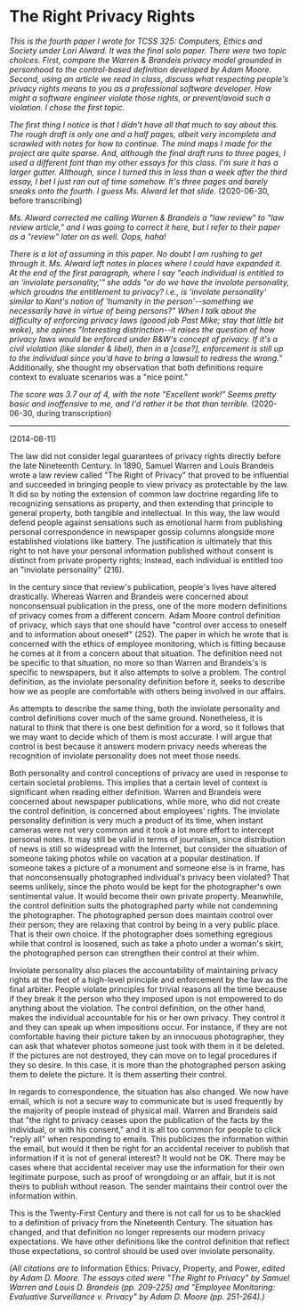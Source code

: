 # The Right Privacy Rights

*This is the fourth paper I wrote for TCSS 325: Computers, Ethics and Society under Lori Alward. It was the final solo paper. There were two topic choices. First, compare the Warren & Brandeis privacy model grounded in personhood to the control-based definition developed by Adam Moore. Second, using an article we read in class, discuss what respecting people's privacy rights means to you as a professional software developer. How might a software engineer violate those rights, or prevent/avoid such a violation. I chose the first topic.*

*The first thing I notice is that I didn't have all that much to say about this. The rough draft is only one and a half pages, albeit very incomplete and scrawled with notes for how to continue. The mind maps I made for the project are quite sparse. And, although the final draft runs to three pages, I used a different font than my other essays for this class. I'm sure it has a larger gutter. Although, since I turned this in less than a week after the third essay, I bet I just ran out of time somehow. It's three pages and barely sneaks onto the fourth. I guess Ms. Alward let that slide.* (2020-06-30, before transcribing)

*Ms. Alward corrected me calling Warren & Brandeis a "law review" to "law review article," and I was going to correct it here, but I refer to their paper as a "review" later on as well. Oops, haha!*

*There is a lot of assuming in this paper. No doubt I am rushing to get through it. Ms. Alward left notes in places where I could have expanded it. At the end of the first paragraph, where I say "each individual is entitled to an 'inviolate personality,'" she adds "or do we have the involate personality, which groudns the entitlement to privacy? i.e., is 'involate personality' similar to Kant's notion of 'humanity in the person'--something we necessarily have in virtue of being persons?" When I talk about the difficulty of enforcing privacy laws (goood job Past Mike; stay that little bit woke), she opines "Interesting distrinction--it raises the question of how privacy laws would be enforced under B&W's concept of privacy. If it's a civil violation (like slander & libel), then in a [case?], enforcement is still up to the individual since you'd have to bring a lawsuit to redress the wrong.*" Additionally, she thought my observation that both definitions require context to evaluate scenarios was a "nice point."

*The score was 3.7 our of 4, with the note "Excellent work!" Seems pretty basic and inoffensive to me, and I'd rather it be that than terrible.* (2020-06-30, during transcription)

-----

(2014-08-11)

The law did not consider legal guarantees of privacy rights directly before the late Nineteenth Century. In 1890, Samuel Warren and Louis Brandeis wrote a law review called "The Right of Privacy" that proved to be influential and succeeded in bringing people to view privacy as protectable by the law. It did so by noting the extension of common law doctrine regarding life to recognizing sensations as property, and then extending that principle to general property, both tangible and intellectual. In this way, the law would defend people against sensations such as emotional harm from publishing personal correspondence in newspaper gossip columns alongside more established violations like battery. The justification is ultimately that this right to not have your personal information published without consent is distinct from private property rights; instead, each individual is entitled too an "inviolate personality" (216).

In the century since that review's publication, people's lives have altered drastically. Whereas Warren and Brandeis were concerned about nonconsensual publication in the press, one of the more modern definitions of privacy comes from a different concern. Adam Moore control definition of privacy, which says that one should have "control over access to oneself and to information about oneself" (252). The paper in which he wrote that is concerned with the ethics of employee monitoring, which is fitting because he comes at it from a concern about that situation. The definition need not be specific to that situation, no more so than Warren and Brandeis's is specific to newspapers, but it also attempts to solve a problem. The control definition, as the inviolate personality definition before it, seeks to describe how we as people are comfortable with others being involved in our affairs.

As attempts to describe the same thing, both the inviolate personality and control definitions cover much of the same ground. Nonetheless, it is natural to think that there is one best definition for a word, so it follows that we may want to decide which of them is most accurate. I will argue that control is best because it answers modern privacy needs whereas the recognition of inviolate personality does not meet those needs.

Both personality and control conceptions of privacy are used in response to certain societal problems. This implies that a certain level of context is significant when reading either definition. Warren and Brandeis were concerned about newspaper publications, while more, who did not create the control definition, is concerned about employees' rights. The inviolate personality definition is very much a product of its time, when instant cameras were not very common and it took a lot more effort to intercept personal notes. It may still be valid in terms of journalism, since distribution of news is still so widespread with the Internet, but consider the situation of someone taking photos while on vacation at a popular destination. If someone takes a picture of a monument and someone else is in frame, has that nonconsensually photographed individual's privacy been violated? That seems unlikely, since the photo would be kept for the photographer's own sentimental value. It would become their own private property. Meanwhile, the control definition suits the photographed party while not condemning the photographer. The photographed person does maintain control over their person; they are relaxing that control by being in a very public place. That is their own choice. If the photographer does something egregious while that control is loosened, such as take a photo under a woman's skirt, the photographed person can strengthen their control at their whim.

Inviolate personality also places the accountability of maintaining privacy rights at the feet of a high-level principle and enforcement by the law as the final arbiter. People violate principles for trivial reasons all the time because if they break it the person who they imposed upon is not empowered to do anything about the violation. The control definition, on the other hand, makes the individual accountable for his or her own privacy. They control it and they can speak up when impositions occur. For instance, if they are not comfortable having their picture taken by an innocuous photographer, they can ask that whatever photos someone just took with them in it be deleted. If the pictures are not destroyed, they can move on to legal procedures if they so desire. In this case, it is more than the photographed person asking them to delete the picture. It is them asserting their control.

In regards to correspondence, the situation has also changed. We now have email, which is not a secure way to communicate but is used frequently by the majority of people instead of physical mail. Warren and Brandeis said that "the right to privacy ceases upon the publication of the facts by the individual, or with his consent," and it is all too common for people to click "reply all" when responding to emails. This publicizes the information within the email, but would it then be right for an accidental receiver to publish that information if it is not of general interest? It would not be OK. There may be cases where that accidental receiver may use the information for their own legitimate purpose, such as proof of wrongdoing or an affair, but it is not theirs to publish without reason. The sender maintains their control over the information within.

This is the Twenty-First Century and there is not call for us to be shackled to a definition of privacy from the Nineteenth Century. The situation has changed, and that definition no longer represents our modern privacy expectations. We have other definitions like the control definition that reflect those expectations, so control should be used over inviolate personality.

*(All citations are to* Information Ethics: Privacy, Property, and Power, *edited by Adam D. Moore. The essays cited were "The Right to Privacy" by Samuel Warren and Louis D. Brandeis (pp. 209-225) and "Employee Monitoring: Evaluative Surveillance v. Privacy" by Adam D. Moore (pp. 251-264).)*

